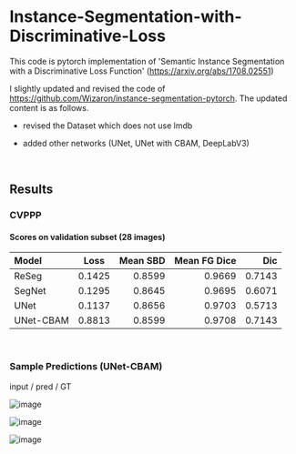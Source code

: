 # Instance-Segmentation-with-Discriminative-Loss

This code is pytorch implementation of 'Semantic Instance Segmentation with a Discriminative Loss Function' (https://arxiv.org/abs/1708.02551)

I slightly updated and revised the code of https://github.com/Wizaron/instance-segmentation-pytorch. The updated content is as follows.

  - revised the Dataset which does not use lmdb

  - added other networks (UNet, UNet with CBAM, DeepLabV3)

<br/>

## Results

### CVPPP

#### Scores on validation subset (28 images)

| Model | Loss | Mean SBD | Mean FG Dice | Dic | 
| :----------- | :------------: | ------------: | ------------: | ------------: | 
|ReSeg | 0.1425 | 0.8599 | 0.9669 | 0.7143 | 
|SegNet | 0.1295 | 0.8645 | 0.9695 | 0.6071 | 
|UNet | 0.1137 | 0.8656 | 0.9703 | 0.5713 | 
|UNet-CBAM | 0.8813 | 0.8599 | 0.9708 | 0.7143 | 

<br/>

### Sample Predictions (UNet-CBAM)

input / pred / GT

![image](https://user-images.githubusercontent.com/44194558/169200662-8feca540-3d61-49ff-94b4-818d818fc87f.png)

![image](https://user-images.githubusercontent.com/44194558/169200700-f5678b8c-af7c-478e-ae7a-1449e53f0182.png)

![image](https://user-images.githubusercontent.com/44194558/169200753-7c6901fb-7a3e-44da-8f45-b20a5681e9f4.png)








